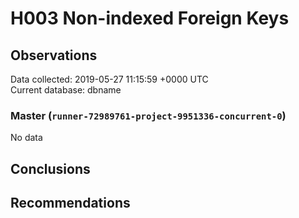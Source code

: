 # H003 Non-indexed Foreign Keys #

## Observations ##
Data collected: 2019-05-27 11:15:59 +0000 UTC  
Current database: dbname  

### Master (`runner-72989761-project-9951336-concurrent-0`) ###


No data


## Conclusions ##


## Recommendations ##

